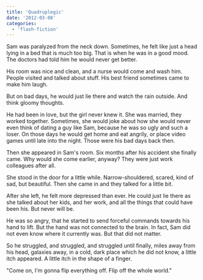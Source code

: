 ```yaml
---
title: 'Quadruplegic'
date: '2012-03-08'
categories:
  - 'flash-fiction'
---
```


Sam was paralyzed from the neck down. Sometimes, he felt like just a head lying
in a bed that is much too big. That is when he was in a good mood. The doctors
had told him he would never get better.

His room was nice and clean, and a nurse would come and wash him. People visited
and talked about stuff. His best friend sometimes came to make him laugh.

But on bad days, he would just lie there and watch the rain outside. And think
gloomy thoughts.

He had been in love, but the girl never knew it. She was married, they worked
together. Sometimes, she would joke about how she would never even think of
dating a guy like Sam, because he was so ugly and such a loser. On those days he
would get home and eat angrily, or place video games until late into the night.
Those were his bad days back then.

Then she appeared in Sam's room. Six months after his accident she finally came.
Why would she come earlier, anyway? They were just work colleagues after all.

She stood in the door for a little while. Narrow-shouldered, scared, kind of
sad, but beautiful. Then she came in and they talked for a little bit.

After she left, he felt more depressed than ever. He could just lie there as she
talked about her kids, and her work, and all the things that could have been
his. But never will be.

He was so angry, that he started to send forceful commands towards his hand to
lift. But the hand was not connected to the brain. In fact, Sam did not even
know where it currently was. But that did not matter.

So he struggled, and struggled, and struggled until finally, miles away from his
head, galaxies away, in a cold, dark place which he did not know, a little itch
appeared. A little itch in the shape of a finger.

"Come on, I'm gonna flip everything off. Flip off the whole world."
